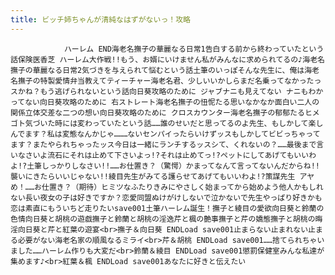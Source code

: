 ```yaml
---
title: ビッチ姉ちゃんが清純なはずがないっ！攻略
---
```


                ハーレム END海老名撫子の華麗なる日常1告白する前から終わっていたという話保険医香芝 ハーレム大作戦!!もう、お婿にいけません私がみんなに求められてるの♪海老名撫子の華麗なる日常2気づきを与えられて悩むという話土筆のいっぽそんな先生に、俺は海老名撫子の特製愛情弁当教えてティーチャー海老名君、少しいいかしらまだ名乗ってなかったっスかね？もう逃げられないという話向日葵攻略のために ジャブナニも見えてない ナニもわかってない向日葵攻略のために 右ストレート海老名撫子の忸怩たる思いなかなか面白い二人の関係立体交差な二つの想い向日葵攻略のために クロスカウンター海老名撫子の郁郁たるヒメゴト気づいた時には変わっていたという話……誰のせいだと思ってるのよ先生、もしかして楽しんでます？私は変態なんかじゃ………ないセンパイったらいけずッスもしかしてビビっちゃってます？またやられちゃったッス今日は一緒にランチするッスシて、くれないの？……最後まで言いなさいよ流石にそれは止めて下さいよっ!?それは止めてっ!?ペットにしてあげてもいいわよ!?土筆しっかりしなさい!!……お仕置き？（驚愕）かまってなんて言ってないんだからね!!襲いにきたらいいじゃない!!綾目先生がみてる護らせてあげてもいいわよ!?策謀先生 アヤめ！……お仕置き？（期待）ヒミツなふたりきみにやさしく始まってから始めよう他人かもしれない長い夜女の子は好きですか？恋愛同盟ぬけがけしないで泣かないで先生やっぱり好きかも恋は素直にもういちど走りたいsave001土筆ハーレム誕生！撫子と綾目の愛欲向日葵と鈴蘭の色情向日葵と胡桃の遊戯撫子と鈴蘭と胡桃の淫逸芹と楓の艶事撫子と芹の嬌態撫子と胡桃の晦淫向日葵と芹と紅葉の遊宴<br>撫子＆向日葵 ENDLoad save001止まらない止まれない止まる必要がない海老名家の順風なるミライ<br>芹＆胡桃 ENDLoad save001……捨てられちゃいました……ハーレム作りも大変だ<br>鈴蘭＆綾目 ENDLoad save001懲罰保健室みんな私達が集めます♪<br>紅葉＆楓 ENDLoad save001あなたに好きと伝えたい
              
